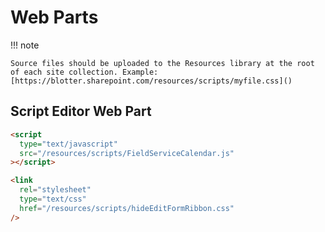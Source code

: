 # Web Parts

!!! note

    Source files should be uploaded to the Resources library at the root of each site collection. Example: [https://blotter.sharepoint.com/resources/scripts/myfile.css]()

## Script Editor Web Part

```html title="JavaScript References"
<script
  type="text/javascript"
  src="/resources/scripts/FieldServiceCalendar.js"
></script>
```

```html title="CSS References"
<link
  rel="stylesheet"
  type="text/css"
  href="/resources/scripts/hideEditFormRibbon.css"
/>
```
